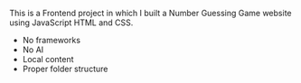 
This is a Frontend project in which I built a Number Guessing Game website using JavaScript HTML and CSS.

* No frameworks
* No AI
* Local content
* Proper folder structure


